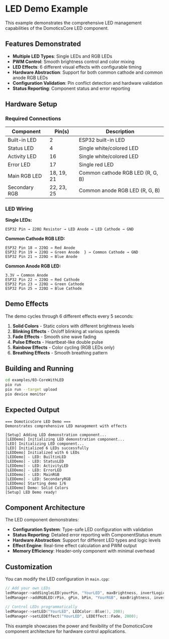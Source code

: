 # LED Demo Example

This example demonstrates the comprehensive LED management capabilities of the DomoticsCore LED component.

## Features Demonstrated

- **Multiple LED Types**: Single LEDs and RGB LEDs
- **PWM Control**: Smooth brightness control and color mixing
- **LED Effects**: 6 different visual effects with configurable timing
- **Hardware Abstraction**: Support for both common cathode and common anode RGB LEDs
- **Configuration Validation**: Pin conflict detection and hardware validation
- **Status Reporting**: Component status and error reporting

## Hardware Setup

### Required Connections

| Component | Pin(s) | Description |
|-----------|--------|-------------|
| Built-in LED | 2 | ESP32 built-in LED |
| Status LED | 4 | Single white/colored LED |
| Activity LED | 16 | Single white/colored LED |
| Error LED | 17 | Single red LED |
| Main RGB LED | 18, 19, 21 | Common cathode RGB LED (R, G, B) |
| Secondary RGB | 22, 23, 25 | Common anode RGB LED (R, G, B) |

### LED Wiring

**Single LEDs:**
```
ESP32 Pin → 220Ω Resistor → LED Anode → LED Cathode → GND
```

**Common Cathode RGB LED:**
```
ESP32 Pin 18 → 220Ω → Red Anode
ESP32 Pin 19 → 220Ω → Green Anode  } → Common Cathode → GND
ESP32 Pin 21 → 220Ω → Blue Anode
```

**Common Anode RGB LED:**
```
3.3V → Common Anode
ESP32 Pin 22 → 220Ω → Red Cathode
ESP32 Pin 23 → 220Ω → Green Cathode
ESP32 Pin 25 → 220Ω → Blue Cathode
```

## Demo Effects

The demo cycles through 6 different effects every 5 seconds:

1. **Solid Colors** - Static colors with different brightness levels
2. **Blinking Effects** - On/off blinking at various speeds
3. **Fade Effects** - Smooth sine wave fading
4. **Pulse Effects** - Heartbeat-like double pulse
5. **Rainbow Effects** - Color cycling (RGB LEDs only)
6. **Breathing Effects** - Smooth breathing pattern

## Building and Running

```bash
cd examples/03-CoreWithLED
pio run
pio run --target upload
pio device monitor
```

## Expected Output

```
=== DomoticsCore LED Demo ===
Demonstrates comprehensive LED management with effects

[Setup] Adding LED demonstration component...
[LEDDemo] Initializing LED demonstration component...
[LED] Initializing LED component...
[LED] Initialized 6 LEDs successfully
[LEDDemo] Initialized with 6 LEDs
[LEDDemo] - LED: BuiltinLED
[LEDDemo] - LED: StatusLED
[LEDDemo] - LED: ActivityLED
[LEDDemo] - LED: ErrorLED
[LEDDemo] - LED: MainRGB
[LEDDemo] - LED: SecondaryRGB
[LEDDemo] Starting demo 1/6
[LEDDemo] Demo: Solid Colors
[Setup] LED Demo ready!
```

## Component Architecture

The LED component demonstrates:

- **Configuration System**: Type-safe LED configuration with validation
- **Status Reporting**: Detailed error reporting with ComponentStatus enum
- **Hardware Abstraction**: Support for different LED types and logic levels
- **Effect Engine**: Real-time effect calculation and PWM output
- **Memory Efficiency**: Header-only component with minimal overhead

## Customization

You can modify the LED configuration in `main.cpp`:

```cpp
// Add your own LEDs
ledManager->addSingleLED(yourPin, "YourLED", maxBrightness, invertLogic);
ledManager->addRGBLED(rPin, gPin, bPin, "YourRGB", maxBrightness, invertLogic);

// Control LEDs programmatically
ledManager->setLED("YourLED", LEDColor::Blue(), 200);
ledManager->setLEDEffect("YourLED", LEDEffect::Fade, 2000);
```

This example showcases the power and flexibility of the DomoticsCore component architecture for hardware control applications.
